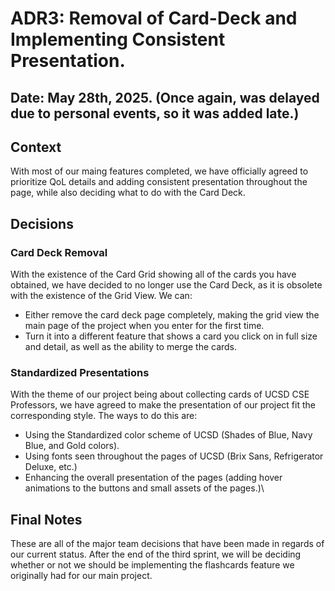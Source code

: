 # ADR3: Removal of Card-Deck and Implementing Consistent Presentation.

## Date: May 28th, 2025. (Once again, was delayed due to personal events, so it was added late.)

## Context
With most of our maing features completed, we have officially agreed to prioritize QoL details and adding consistent presentation throughout the page, while also deciding what to do with the Card Deck.

## Decisions

### Card Deck Removal
With the existence of the Card Grid showing all of the cards you have obtained, we have decided to no longer use the Card Deck, as it is obsolete with the existence of the Grid View. We can:
- Either remove the card deck page completely, making the grid view the main page of the project when you enter for the first time.
- Turn it into a different feature that shows a card you click on in full size and detail, as well as the ability to merge the cards.

### Standardized Presentations
With the theme of our project being about collecting cards of UCSD CSE Professors, we have agreed to make the presentation of our project fit the corresponding style. The ways to do this are:
- Using the Standardized color scheme of UCSD (Shades of Blue, Navy Blue, and Gold colors).
- Using fonts seen throughout the pages of UCSD (Brix Sans, Refrigerator Deluxe, etc.)
- Enhancing the overall presentation of the pages (adding hover animations to the buttons and small assets of the pages.)\

## Final Notes
These are all of the major team decisions that have been made in regards of our current status. After the end of the third sprint, we will be deciding whether or not we should be implementing the flashcards feature we originally had for our main project.
